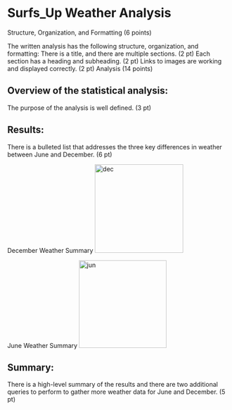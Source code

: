 # Surfs_Up Weather Analysis

Structure, Organization, and Formatting (6 points)

The written analysis has the following structure, organization, and formatting:
There is a title, and there are multiple sections. (2 pt)
Each section has a heading and subheading. (2 pt)
Links to images are working and displayed correctly. (2 pt)
Analysis (14 points)



## Overview of the statistical analysis:
The purpose of the analysis is well defined. (3 pt)

## Results:
There is a bulleted list that addresses the three key differences in weather between June and December. (6 pt)

December Weather Summary
<img width="201" alt="dec" src="https://user-images.githubusercontent.com/103082844/206223615-ee3495a0-d282-42ba-a359-a9d09e93c422.png">

June Weather Summary
<img width="199" alt="jun" src="https://user-images.githubusercontent.com/103082844/206223746-cc10b0e4-54da-4322-b37c-35800b2def8c.png">

## Summary:
There is a high-level summary of the results and there are two additional queries to perform to gather more weather data for June and December. (5 pt)

